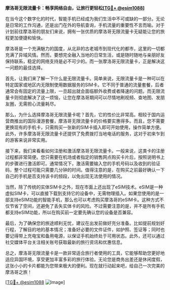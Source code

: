 **摩洛哥无限流量卡：畅享网络自由，让旅行更轻松[[TG💪+ @esim1088](https://t.me/s/esim1088)]**

在当今这个数字化的时代，智能手机已经成为我们生活中不可或缺的一部分。无论是日常的工作沟通，还是出门在外的导航查询，手机流量的重要性不言而喻。对于计划前往摩洛哥的朋友们来说，拥有一张优质的摩洛哥无限流量卡无疑能让您的旅程更加便捷和愉快。

摩洛哥是一个充满魅力的国度，从北非的古老城市到现代化的都市，这里的一切都充满了异域风情。然而，要想完全融入当地的日常生活，或是随时随地与亲朋好友保持联系，稳定的网络支持是必不可少的。而一张摩洛哥无限流量卡，正是解决这一问题的最佳选择。

首先，让我们来了解一下什么是无限流量卡。简单来说，无限流量卡是一种可以在特定国家或地区内无限制使用数据服务的SIM卡。它不同于普通的流量套餐，后者通常会有固定的流量上限，一旦超出就会面临额外收费或者降速的问题。而无限流量卡则彻底解决了这一烦恼，让您在摩洛哥期间可以尽情地刷视频、查地图、发朋友圈，无需担心流量耗尽。

那么，为什么选择摩洛哥无限流量卡呢？首先，它的性价比非常高。相较于国内运营商推出的国际漫游套餐，摩洛哥无限流量卡的价格要实惠得多。而且，您不需要更换现有的手机卡，只需购买一张新的SIM卡插入即可开始使用，操作简单方便。此外，许多摩洛哥无限流量卡还提供了免费拨打当地电话的服务，这对于初来乍到的游客来说非常实用。

接下来，我们来看看如何注册和激活摩洛哥无限流量卡。一般来说，这类卡的注册过程都非常简便。您只需要在机场或者指定的销售网点购买卡片后，按照说明书上的步骤进行激活即可。通常情况下，激活需要输入您的手机号码以及收到的验证码，整个过程可能只需要几分钟的时间。值得注意的是，在购买之前最好确认一下自己的手机是否支持该卡的频段，以免出现无法使用的情况。

当然，除了传统的实体SIM卡之外，现在市面上还出现了eSIM技术。eSIM是一种虚拟SIM卡，可以直接下载到支持它的设备中，无需物理插入。如果您使用的是一部支持eSIM功能的智能手机，那么也可以考虑购买摩洛哥的eSIM卡。这种方式不仅节省了空间，还避免了丢失实体卡的风险。不过需要注意的是，并不是所有手机都支持eSIM功能，所以在购买前一定要先确认您的设备是否兼容。

最后，为了确保您的旅途顺利无忧，建议在出发前做好充分准备。比如提前规划好行程，了解目的地的基本情况；准备好必要的文件证件，如护照、签证等；同时也要记得带上充电宝和备用电源，以保证手机始终处于可用状态。此外，还可以通过社交媒体平台关注相关账号获取最新的旅行资讯和优惠信息。

总之，摩洛哥无限流量卡是一款非常适合旅行者使用的工具，它能够帮助您更好地适应异国环境，享受更加丰富多彩的旅行体验。无论您是商务出差还是休闲度假，这张小小的卡片都能为您带来极大的便利。现在就行动起来吧，给自己一次完美的摩洛哥之旅！

[[TG💪+ @esim1088](https://t.me/s/esim1088) ![Image](https://i.postimg.cc/4NQfJmqS/Snipaste-2025-05-13-00-14-12.png)]